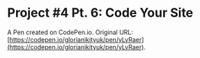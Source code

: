 # Project #4 Pt. 6: Code Your Site

A Pen created on CodePen.io. Original URL: [https://codepen.io/glorianikityuk/pen/yLvRaer](https://codepen.io/glorianikityuk/pen/yLvRaer).

